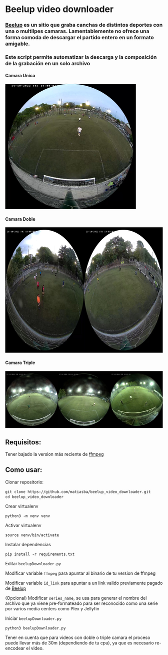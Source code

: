 # Beelup video downloader

### [Beelup](https://www.beelup.com/) es un sitio que graba canchas de distintos deportes con una o multilpes camaras. Lamentablemente no ofrece una forma comoda de descargar el partido entero en un formato amigable.

### Este script permite automatizar la descarga y la composición de la grabación en un solo archivo


#### Camara Unica
<img src="img/single.jpg" alt="drawing" height="400" title="Camara unica"/>

#### Camara Doble
<img src="img/double.jpg" alt="drawing" height="400" title="Camara doble"/>

#### Camara Triple
![alt text](https://github.com/matiasba/beelup_video_downloader/blob/main/img/triple.jpg?raw=true "Camara triple")

## Requisitos:

Tener bajado la version más reciente de [ffmpeg](https://ffmpeg.org/download.html)

## Como usar:

Clonar repositorio:
```
git clone https://github.com/matiasba/beelup_video_downloader.git
cd beelup_video_downloader
```
Crear virtualenv
```
python3 -m venv venv
```
Activar virtualenv
```
source venv/bin/activate
```
Instalar dependencias
```
pip install -r requirements.txt
```
Editar `beelupDownloader.py`

Modificar variable `ffmpeg` para apuntar al binario de tu version de ffmpeg

Modificar variable `id_link` para apuntar a un link valido previamente pagado de [Beelup](https://www.beelup.com/)

(Opcional) Modificar `series_name`, se usa para generar el nombre del archivo que ya viene pre-formateado para ser reconocido como una serie por varios media centers como Plex y Jellyfin

Iniciar `beelupDownloader.py`
```
python3 beelupDownloader.py
```
Tener en cuenta que para videos con doble o triple camara el proceso puede llevar más de 30m (dependiendo de tu cpu), ya que es necesario re-encodear el video.
